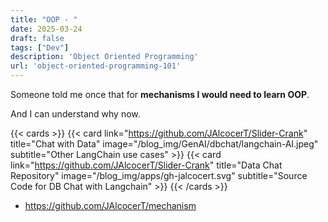 ```yaml
---
title: "OOP - "
date: 2025-03-24
draft: false
tags: ["Dev"]
description: 'Object Oriented Programming'
url: 'object-oriented-programming-101'
---
```



Someone told me once that for **mechanisms I would need to learn OOP**.

And I can understand why now.

{{< cards >}}
  {{< card link="https://github.com/JAlcocerT/Slider-Crank" title="Chat with Data" image="/blog_img/GenAI/dbchat/langchain-AI.jpeg" subtitle="Other LangChain use cases" >}}
  {{< card link="https://github.com/JAlcocerT/Slider-Crank" title="Data Chat Repository" image="/blog_img/apps/gh-jalcocert.svg" subtitle="Source Code for DB Chat with Langchain" >}}
{{< /cards >}}


* https://github.com/JAlcocerT/mechanism


<!-- 
declarative programming language (not procedural! - you dont have to tell it (the procedure) how to do it, the query engine worries about the how for you)
great for data management, manipulation and analytics
relational data model -->